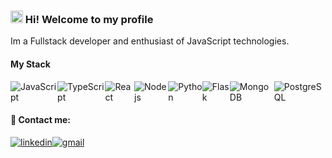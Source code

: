 ### <img src="https://media.giphy.com/media/hvRJCLFzcasrR4ia7z/giphy.gif" width="20px"> Hi! Welcome to my profile
Im a Fullstack developer and enthusiast of JavaScript technologies.

#### My Stack

<div style="display: inline-flex">
 <img alt="JavaScript" src="https://img.shields.io/badge/-Javascript-F7DF1E?style=flat-square&logo=Javascript&logoColor=black" />
 <img alt="TypeScript" src="https://img.shields.io/badge/-Typescript-2F74C0?style=flat-square&logo=Typescript&logoColor=white" />
 <img alt="React" src="https://img.shields.io/badge/-React-14C1F5?style=flat-square&logo=React&logoColor=white" />
 <img alt="Nodejs" src="https://img.shields.io/badge/-Nodejs-43853d?style=flat-square&logo=Node.js&logoColor=white" />
 <img alt="Python" src="https://img.shields.io/badge/Python-FFD43B?style=flat-square&logo=python&logoColor=blue" />
 <img alt="Flask" src="https://img.shields.io/badge/Flask-FFFFFF?style=flat-square&logo=flask&logoColor=black" />
 <img alt="MongoDB" src="https://img.shields.io/badge/MongoDB-4EA94B?style=flat-square&logo=mongodb&logoColor=white" />
 <img alt="PostgreSQL" src="https://img.shields.io/badge/PostgreSQL-316192?style=flat-square&logo=postgresql&logoColor=white" />
</div>

#### 💬 Contact me:

<div style="display: inline-flex">
  <a href="https://www.linkedin.com/in/robsonfernandomartins/">
   <img align="center" alt="linkedin" src="https://img.shields.io/badge/LinkedIn-0077B5?style=flat-square&logo=linkedin&logoColor=white">
  </a>
  <a href="mailto:Rbsndev3@gmail.com">
   <img align="center" alt="gmail" src="https://img.shields.io/badge/Gmail-D14836?style=flat-square&logo=gmail&logoColor=white">
  </a>
</div>
